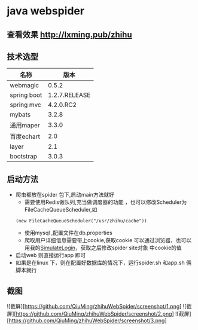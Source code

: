 # java webspider
## 查看效果 http://lxming.pub/zhihu
## 技术选型
|名称|版本|
|----|----|
|webmagic|0.5.2|
|spring boot|1.2.7.RELEASE|
|spring mvc|4.2.0.RC2|
|mybats|3.2.8|
|通用maper|3.3.0|
|百度echart|2.0|
|layer|2.1|
|bootstrap|3.0.3|
## 启动方法
* 爬虫都放在spider 包下,启动main方法就好
    * 需要使用Redis做队列,充当做调度器的功能 ，也可以修改Scheduler为FileCacheQueueScheduler,如
    ```
    (new FileCacheQueueScheduler("/usr/zhihu/cache"))
    ```
    * 使用mysql ,配置文件在db.properties
    * 爬取用户详细信息需要带上cookie,获取cookie 可以通过浏览器，也可以用我的[SimulateLogin](https://github.com/QiuMing/SimulateLogin)，获取之后修改spider site对象 中cookie的值
* 启动web 则直接运行app 即可
* 如果是在linux 下，则在配置好数据库的情况下，运行spider.sh 和app.sh 俩脚本就行

## 截图
![截屏][https://github.com/QiuMing/zhihuWebSpider/screenshot/1.png]
![截屏][https://github.com/QiuMing/zhihuWebSpider/screenshot/2.png]
![截屏][https://github.com/QiuMing/zhihuWebSpider/screenshot/3.png]